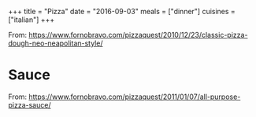 +++
title = "Pizza"
date = "2016-09-03"
meals = ["dinner"]
cuisines = ["italian"]
+++

From: https://www.fornobravo.com/pizzaquest/2010/12/23/classic-pizza-dough-neo-neapolitan-style/

# Sauce
From: https://www.fornobravo.com/pizzaquest/2011/01/07/all-purpose-pizza-sauce/
